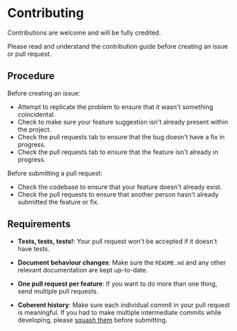 # Contributing

Contributions are welcome and will be fully credited.

Please read and understand the contribution guide before creating an issue or pull request.

## Procedure

Before creating an issue:

- Attempt to replicate the problem to ensure that it wasn't something coincidental.
- Check to make sure your feature suggestion isn't already present within the project.
- Check the pull requests tab to ensure that the bug doesn't have a fix in progress.
- Check the pull requests tab to ensure that the feature isn't already in progress.

Before submitting a pull request:

- Check the codebase to ensure that your feature doesn't already exist.
- Check the pull requests to ensure that another person hasn't already submitted the feature or fix.

## Requirements

- **Tests, tests, tests!**: Your pull request won't be accepted if it doesn't have tests.

- **Document behaviour changes**: Make sure the `README.md` and any other relevant documentation are kept up-to-date.

- **One pull request per feature**: If you want to do more than one thing, send multiple pull requests.

- **Coherent history**: Make sure each individual commit in your pull request is meaningful. If you had to make multiple intermediate commits while developing, please [squash them](https://www.git-scm.com/book/en/v2/Git-Tools-Rewriting-History#Changing-Multiple-Commit-Messages) before submitting.
